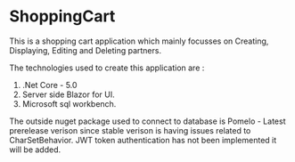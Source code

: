 # ShoppingCart

This is a shopping cart application which mainly focusses on Creating, Displaying, Editing and Deleting partners.

The technologies used to create this application are :

1. .Net Core - 5.0
2. Server side Blazor for UI.
3. Microsoft sql workbench.

The outside nuget package used to connect to database is Pomelo - Latest prerelease verison since stable verison is having issues related to CharSetBehavior.
JWT token authentication has not been implemented it will be added.

